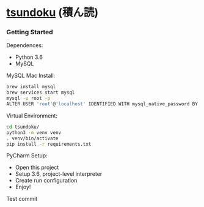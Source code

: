 # [tsundoku](https://en.wikipedia.org/wiki/Tsundoku) (積ん読)

### Getting Started

Dependences:

* Python 3.6
* MySQL

MySQL Mac Install:

```bash
brew install mysql
brew services start mysql
mysql -u root -p
ALTER USER 'root'@'localhost' IDENTIFIED WITH mysql_native_password BY <YOUR_PASS>;
```

Virtual Environment:

```bash
cd tsundoku/
python3 -m venv venv
. venv/bin/activate
pip install -r requirements.txt
```

PyCharm Setup:

* Open this project
* Setup 3.6, project-level interpreter
* Create run configuration
* Enjoy!

Test commit
